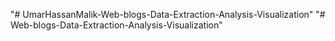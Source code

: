 "# UmarHassanMalik-Web-blogs-Data-Extraction-Analysis-Visualization" 
"# Web-blogs-Data-Extraction-Analysis-Visualization" 
